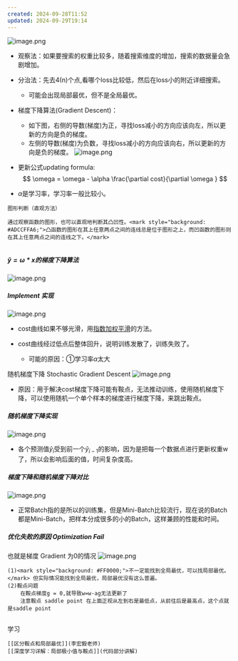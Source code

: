 ```yaml
---
created: 2024-09-28T11:52
updated: 2024-09-29T19:14
---
```

![image.png](https://gitee.com/zhang-junjie123/picture/raw/master/image/20240928175016.png)

- 观察法：如果要搜索的权重比较多，随着搜索维度的增加，搜索的数据量会急剧增加。
- 分治法：先去4(n)个点,看哪个loss比较低，然后在loss小的附近详细搜索。
	- 可能会出现局部最优，但不是全局最优。
- 梯度下降算法(Gradient Descent)： 
	- 如下图，右侧的导数(梯度)为正，寻找loss减小的方向应该向左，所以更新的方向是负的梯度。
	- 左侧的导数(梯度)为负数，寻找loss减小的方向应该向右，所以更新的方向是负的梯度。
![image.png](https://gitee.com/zhang-junjie123/picture/raw/master/image/20240928180013.png)
- 更新公式updating formula:
$$
\omega = \omega - \alpha \frac{\partial cost}{\partial \omega }
$$

-   $\alpha$是学习率，学习率一般比较小。

```ad-note
图形判断（直观方法）

通过观察函数的图形，也可以直观地判断其凸凹性。<mark style="background: #ADCCFFA6;">凸函数的图形在其上任意两点之间的连线总是位于图形之上，而凹函数的图形则在其上任意两点之间的连线之下。</mark>


```


##### $\hat{y} = \omega * x$的梯度下降算法


![image.png](https://gitee.com/zhang-junjie123/picture/raw/master/image/20240929183817.png)

##### Implement 实现

![image.png](https://gitee.com/zhang-junjie123/picture/raw/master/image/20240929184739.png)

- cost曲线如果不够光滑，用[指数加权平滑](https://blog.csdn.net/sinat_18127633/article/details/88371916)的方法。
- cost曲线经过低点后整体回升，说明训练发散了，训练失败了。

	- 可能的原因：①学习率$\alpha$太大 

随机梯度下降 Stochastic Gradient Descent
![image.png](https://gitee.com/zhang-junjie123/picture/raw/master/image/20240929190012.png)

- 原因：用于解决cost梯度下降可能有鞍点，无法推动训练，使用随机梯度下降，可以使用随机一个单个样本的梯度进行梯度下降，来跳出鞍点。

##### 随机梯度下降实现
![image.png](https://gitee.com/zhang-junjie123/picture/raw/master/image/20240929190520.png)


- 各个预测值$\hat{y}_{i}$受到前一个$\hat{y}_{i-1}$的影响，因为是把每一个数据点进行更新权重w了，所以会影响后面的值，时间复杂度高。

##### 梯度下降和随机梯度下降对比
![image.png](https://gitee.com/zhang-junjie123/picture/raw/master/image/20240929190646.png)

- 正常Batch指的是所以的训练集，但是Mini-Batch比较流行，现在说的Batch都是Mini-Batch，把样本分成很多的小的Batch，这样兼顾的性能和时间。

##### 优化失败的原因 Optimization Fail

也就是梯度 Gradient 为0的情况
![image.png](https://gitee.com/zhang-junjie123/picture/raw/master/image/20240929172246.png)
```ad-caution  
(1)<mark style="background: #FF0000;">不一定能找到全局最优，可以找局部最优。</mark> 但实际情况能找到全局最优，局部最优没有这么普遍。
(2)鞍点问题
	在鞍点梯度g = 0,就导致w=w-ag无法更新了
	注意鞍点 saddle point 在上面正视从左到右是最低点，从前往后是最高点，这个点就是saddle point


```

学习
```ad-help
[[区分鞍点和局部最优]](李宏毅老师)
[[深度学习详解：局部极小值与鞍点]](代码部分讲解)

```


